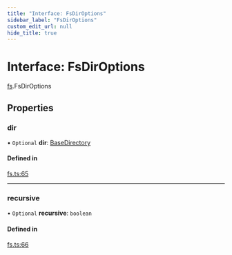 ```yaml
---
title: "Interface: FsDirOptions"
sidebar_label: "FsDirOptions"
custom_edit_url: null
hide_title: true
---
```


# Interface: FsDirOptions

[fs](../modules/fs.md).FsDirOptions

## Properties

### dir

• `Optional` **dir**: [BaseDirectory](../enums/fs.basedirectory.md)

#### Defined in

[fs.ts:65](https://github.com/tauri-apps/tauri/blob/4bee3a7/tooling/api/src/fs.ts#L65)

___

### recursive

• `Optional` **recursive**: `boolean`

#### Defined in

[fs.ts:66](https://github.com/tauri-apps/tauri/blob/4bee3a7/tooling/api/src/fs.ts#L66)
